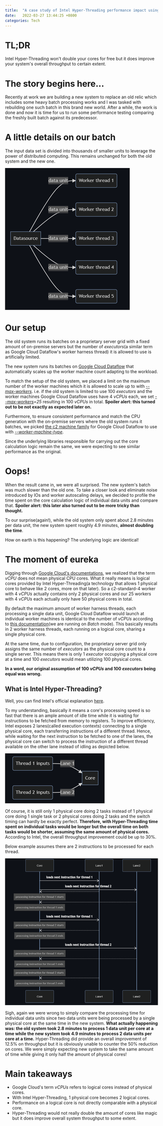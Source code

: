 ```yaml
---
title:  "A case study of Intel Hyper-Threading performance impact using Google Cloud Dataflow"
date:   2022-03-27 13:44:25 +0800
categories: Tech
---
```


# TL;DR
Intel Hyper-Threading won't double your cores for free but it does improve your system's overall throughput to certain extent.

# The story begins here...
Recently at work we are building a new system to replace an old relic which includes some heavy batch processing works and I was tasked with rebuilding one such batch in this brand new world. After a while, the work is done and now it is time for us to run some performance testing comparing the freshly built batch against its predecessor.

# A little details on our batch
The input data set is divided into thousands of smaller units to leverage the power of distributed computing. This remains unchanged for both the old system and the new one.

![batch_details](/assets/2022-03-27-A-case-study-of-Intel-Hyper-Threading-performance-impact-using-Google-Cloud-Dataflow/1.png)

# Our setup
The old system runs its batches on a proprietary server grid with a fixed amount of on-premise servers but the number of *executors*(a similar term as Google Cloud Dataflow's worker harness thread) it is allowed to use is artificially limited.

The new system runs its batches on [Google Cloud Dataflow](https://cloud.google.com/dataflow) that automatically scales up the worker machine count adapting to the workload. 

To match the setup of the old system, we placed a limit on the maximum number of the worker machines which it is allowed to scale up to with [*--max-workers*](https://cloud.google.com/sdk/gcloud/reference/dataflow/jobs/run#--max-workers). i.e. if the old system is limited to use 100 *executors* and the worker machines Google Cloud Dataflow uses have 4 *vCPUs* each, we set *[--max-workers](https://cloud.google.com/sdk/gcloud/reference/dataflow/jobs/run#--max-workers)=25* resulting in 100 *vCPUs* in total. **Spoiler alert: this turned out to be not exactly as expected later on.**

Furthermore, to ensure consistent performance and match the CPU generation with the on-premise servers where the old system runs it batches, we picked [the c2 machine family](https://cloud.google.com/compute/docs/compute-optimized-machines#c2_machine_types) for Google Cloud Dataflow to use with [*--worker-machine-type*](https://cloud.google.com/sdk/gcloud/reference/dataflow/jobs/run#--worker-machine-type).

Since the underlying libraries responsible for carrying out the core calculation logic remain the same, we were expecting to see similar performance as the original. 

# Oops!
When the result came in, we were all surprised. The new system's batch was much slower than the old one. To take a closer look and eliminate noise introduced by IOs and worker autoscaling delays, we decided to profile the time spent on the core calculation logic of individual data units and compare that. **Spoiler alert: this later also turned out to be more tricky than thought.**

To our surprise(again!), while the old system only spent about 2.8 minutes per data unit, the new system spent roughly 4.9 minutes, **almost doubling the time**.

How on earth is this happening? The underlying logic are identical!

# The moment of eureka
Digging through [Google Cloud's documentations](https://cloud.google.com/compute/docs/cpu-platforms#:~:text=On%20Compute%20Engine%2C%20each,number%20of%20its%20vCPUs.), we realized that the term *vCPU* does not mean physical CPU cores. What it really means is logical cores provided by Intel Hyper-Threading(a technology that allows 1 physical core to behave like 2 cores, more on that later). So a c2-standard-4 worker with 4 *vCPUs* actually contains only 2 physical cores and our 25 workers with 4 *vCPUs* each actually only have 50 physical cores in total. 

By default the maximum amount of worker harness threads, each processing a single data unit, Google Cloud Dataflow would launch at individual worker machines is identical to the number of *vCPUs* according to [this documentation](https://cloud.google.com/dataflow/docs/resources/faq#how_many_instances_of_dofn_should_i_expect_dataflow_to_spin_up_)(we are running on *Batch* mode). This basically results in 2 worker harness threads, each running on a logical core, sharing a single physical core.

At the same time, due to configuration, the proprietary server grid only assigns the same number of *executors* as the physical core count to a single server. This means there is only 1 *executor* occupying a physical core at a time and 100 *executors* would mean utilizing 100 physical cores.

**In a word, our original assumption of 100 *vCPUs* and 100 *executors* being equal was wrong.**

## What is Intel Hyper-Threading?
Well, you can find Intel's official explanation [here](https://www.intel.com/content/www/us/en/gaming/resources/hyper-threading.html).

To my understanding, basically it means a core's processing speed is so fast that there is an ample amount of idle time while it is waiting for instructions to be fetched from memory to registers. To improve efficiency, Intel exposes 2 lanes(called execution contexts) connecting to a single physical core, each transferring instructions of a different thread. Hence, while waiting for the next instruction to be fetched to one of the lanes, the physical core can switch to process the instruction of a different thread available on the other lane instead of idling as depicted below. 

![hyper-threading-diagram1](/assets/2022-03-27-A-case-study-of-Intel-Hyper-Threading-performance-impact-using-Google-Cloud-Dataflow/2.png)

Of course, it is still only 1 physical core doing 2 tasks instead of 1 physical core doing 1 single task or 2 physical cores doing 2 tasks and the switch timing can hardly be exactly perfect. **Therefore, with Hyper-Threading time spent on individual tasks would be longer but the overall time on both tasks would be shorter, assuming the same amount of physical cores.** According to Intel, the overall throughput improvement could be up to 30%. 

Below example assumes there are 2 instructions to be processed for each thread.

![hyper-threading-diagram2](/assets/2022-03-27-A-case-study-of-Intel-Hyper-Threading-performance-impact-using-Google-Cloud-Dataflow/3.png)

Sigh, again we were wrong to simply compare the processing time for individual data units since two data units were being processed by a single physical core at the same time in the new system. **What actually happening was: the old system took 2.8 minutes to process 1 data unit per core at a time while the new system took 4.9 minutes to process 2 data units per core at a time.** Hyper-Threading did provide an overall improvement of 12.5% on throughput but it is obviously unable to counter the 50% reduction on cores. We were simply expecting new system to take the same amount of time while giving it only half the amount of physical cores! 

# Main takeaways
- Google Cloud's term *vCPUs* refers to logical cores instead of physical cores.
- With Intel Hyper-Threading, 1 physical core becomes 2 logical cores.
- Performance on a logical core is not directly comparable with a physical core.
- Hyper-Threading would not really double the amount of cores like magic but it does improve overall system throughput to some extent.